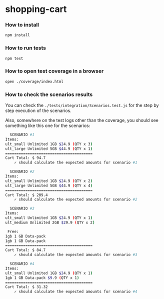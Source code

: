# shopping-cart

### How to install
```bash
npm install
```

### How to run tests
```bash
npm test
```

### How to open test coverage in a browser
```bash
open ./coverage/index.html
```

### How to check the scenarios results

You can check the `./tests/integration/Scenarios.test.js` for the step by step execution of the scenarios.

Also, somewhere on the test logs other than the coverage, you should see something like this one for the scenarios:

```bash
  SCENARIO #1
Items:
ult_small Unlimited 1GB $24.9 (QTY x 3)
ult_large Unlimited 5GB $44.9 (QTY x 1)
=======================================
Cart Total: $ 94.7
    ✓ should calculate the expected amounts for scenario #1

  SCENARIO #2
Items:
ult_small Unlimited 1GB $24.9 (QTY x 2)
ult_large Unlimited 5GB $44.9 (QTY x 4)
=======================================
Cart Total: $ 209.4
    ✓ should calculate the expected amounts for scenario #2

  SCENARIO #3
Items:
ult_small Unlimited 1GB $24.9 (QTY x 1)
ult_medium Unlimited 2GB $29.9 (QTY x 2)

 Free:
1gb 1 GB Data-pack
1gb 1 GB Data-pack
=======================================
Cart Total: $ 84.7
    ✓ should calculate the expected amounts for scenario #3

  SCENARIO #4
Items:
ult_small Unlimited 1GB $24.9 (QTY x 1)
1gb 1 GB Data-pack $9.9 (QTY x 1)
=======================================
Cart Total: $ 31.32
    ✓ should calculate the expected amounts for scenario #4
```
